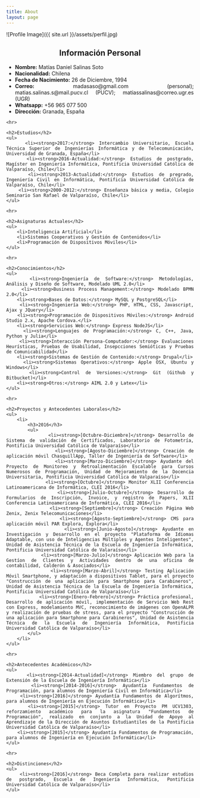 ```yaml
---
title: About
layout: page
---
```

![Profile Image]({{ site.url }}/assets/perfil.jpg)
<style>
    h2{
        text-align:center;
    }
</style>
<div style="text-align: justify;">
    <h2>Información Personal</h2>
    <ul>
        <li><strong>Nombre:</strong> Matías Daniel Salinas Soto</li>
        <li><strong>Nacionalidad:</strong> Chilena</li>
        <li><strong>Fecha de Nacimiento:</strong> 26 de Diciembre, 1994</li>
        <li><strong>Correo:</strong> madasaso@gmail.com (personal); matias.salinas.s@mail.pucv.cl (PUCV); matiassalinas@correo.ugr.es (UGR)</li>
        <li><strong>Whatsapp:</strong> +56 965 077 500</li>
        <li><strong>Dirección:</strong> Granada, España</li>
    </ul>
    
    <hr>
    
    <h2>Estudios</h2>
    <ul>
        <li><strong>2017:</strong> Intercambio Universitario, Escuela Técnica Superior de Ingenierías Informática y de Telecomunicación, Universidad de Granada, España</li>
        <li><strong>2016-Actualidad:</strong> Estudios de postgrado, Magíster en Ingeniería Informática, Pontificia Universidad Católica de Valparaíso, Chile</li>
        <li><strong>2013-Actualidad:</strong> Estudios de pregrado, Ingeniería Civil en Informática, Pontificia Universidad Católica de Valparaíso, Chile</li>
        <li><strong>2000-2012:</strong> Enseñanza básica y media, Colegio Seminario San Rafael de Valparaíso, Chile</li>
    </ul>
    
    <hr>
    
    <h2>Asignaturas Actuales</h2>
    <ul>
        <li>Inteligencia Artificial</li>
        <li>Sistemas Cooperativos y Gestión de Contenidos</li>
        <li>Programación de Dispositivos Móviles</li>
    </ul>
    
    <hr>
    
    <h2>Conocimientos</h2>
    <ul>
        <li><strong>Ingeniería de Software:</strong> Metodologías, Análisis y Diseño de Software, Modelado UML 2.0</li>
        <li><strong>Business Process Management:</strong> Modelado BPMN 2.0</li>
        <li><strong>Bases de Datos:</strong> MySQL y PostgreSQL</li>
        <li><strong>Ingeniería Web:</strong> PHP, HTML, CSS, Javascript, Ajax y JQuery</li>
        <li><strong>Programación de Dispositivos Móviles:</strong> Android Studio 2.x, Apache Cordova.</li>
        <li><strong>Servicios Web:</strong> Express NodeJS</li>
        <li><strong>Lenguajes de Programación:</strong> C, C++, Java, Python y Julia</li>
        <li><strong>Interacción Persona-Computador:</strong> Evaluaciones Heurísticas, Pruebas de Usabilidad, Insepcciones Semióticas y Pruebas de Comunicabilidad</li>
        <li><strong>Sistemas de Gestión de Contenido:</strong> Drupal</li>
        <li><strong>Sistemas Operativos:</strong> Apple OSX, Ubuntu y Windows</li>
        <li><strong>Control de Versiones:</strong> Git (Github y Bitbucket)</li>
        <li><strong>Otros:</strong> AIML 2.0 y Latex</li>
    </ul>
    
    <hr>
    
    <h2>Proyectos y Antecedentes Laborales</h2>
    <ul>
        <li>
            <h3>2016</h3>
            <ul>
                <li><strong>[Octubre-Diciembre]</strong> Desarrollo de Sistema de validación de Certificados, Laboratorio de Fotometría, Pontificia Universidad Católica de Valparaíso</li>
                <li><strong>[Agosto-Diciembre]</strong> Creación de aplicación móvil ChasquillApp, Taller de Ingeniería de Software</li>
                <li><strong>[Marzo-Diciembre]</strong> Ayudante del Proyecto de Monitoreo y Retroalimentación Escalable para Cursos Numerosos de Programación, Unidad de Mejoramiento de la Docencia Universitaria, Pontificia Universidad Católica de Valparaíso</li>
                <li><strong>[Octubre]</strong> Monitor XLII Conferencia Latinoamericana de Informática, CLEI 2016</li>
                <li><strong>[Julio-Octubre]</strong> Desarrollo de Formularios de Inscripción, Invoice, y registro de Papers, XLII Conferencia Latinoamericana de Informática, CLEI 2016</li>
                <li><strong>[Septiembre]</strong> Creación Página Web Zenix, Zenix Telecomunicaciones</li>
                <li><strong>[Agosto-Septiembre]</strong> CMS para aplicación móvil PAR Explora, Explora</li>
                <li><strong>[Junio-Agosto]</strong> Ayudante en Investigación y Desarrollo en el proyecto "Plataforma de Idiomas Adaptable, con uso de Inteligencias Múltiples y Agentes Inteligentes", Unidad de Asistencia Técnica de la Escuela de Ingeniería Informática, Pontificia Universidad Católica de Valaraíso</li>
                <li><strong>[Marzo-Julio]</strong> Aplicación Web para la Gestíon de Clientes y Actividades dentro de una oficina de contabilidad, Calderón & Asociados</li>
                <li><strong>[Marzo-Abril]</strong> Testing Aplicación Móvil Smartphone, y adaptación a dispositivos Tablet, para el proyecto "Construcción de una aplicación para Smartphone para Carabineros", Unidad de Asistencia Técnica de la Escuela de Ingeniería Informática, Pontificia Universidad Católica de Valparaíso</li>
                <li><strong>[Enero-Febrero]</strong> Práctica profesional, Desarrollo de aplicación móvil, implementación de Servicio Web Rest con Express, modelamiento MVC, reconocimiento de imágenes con OpenALPR y realización de pruebas de stress, para el proyecto "Construcción de una aplicación para Smartphone para Carabineros", Unidad de Asistencia Técnica de la Escuela de Ingeniería Informática, Pontificia Universidad Católica de Valparaíso</li>
            </ul>
        </li>
    </ul>
    
    <hr>
    
    <h2>Antecedentes Académicos</h2>
    <ul>
        <li><strong>[2014-Actualidad]</strong> Miembro del grupo de Extensión de la Escuela de Ingeniería Informática</li>
        <li><strong>[2014-2016]</strong> Ayudantía Fundamentos de Programación, para alumnos de Ingeniería Civil en Informática</li>
        <li><strong>[2016]</strong> Ayudantía Fundamentos de Algorítmos, para alumnos de Ingeniería en Ejecución Informática</li>
        <li><strong>[2015]</strong> Tutor en Proyecto PM UCV1303, reforzamiento académico para la asignatura "Fundamentos de Programación", realizado en conjunto a la Unidad de Apoyo al Aprendizaje de la Dirección de Asuntos Estudiantiles de la Pontificia Universidad Católica de Valparaíso</li>
        <li><strong>[2015]</strong> Ayudantía Fundamentos de Programación, para alumnos de Ingeniería en Ejecución Informática</li>
    </ul>
    
    <hr>
    
    <h2>Distinciones</h2>
    <ul>
        <li><strong>[2016]</strong> Beca Completa para realizar estudios de postgrado, Escuela de Ingeniería Informática, Pontificia Universidad Católica de Valparaíso</li>
    </ul>
</div>
